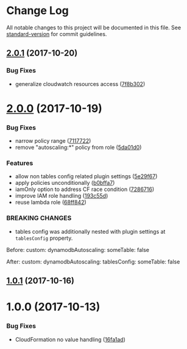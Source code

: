# Change Log

All notable changes to this project will be documented in this file. See [standard-version](https://github.com/conventional-changelog/standard-version) for commit guidelines.

<a name="2.0.1"></a>
## [2.0.1](https://github.com/medikoo/serverless-plugin-dynamodb-autoscaling/compare/v2.0.0...v2.0.1) (2017-10-20)


### Bug Fixes

* generalize cloudwatch resources access ([7f8b302](https://github.com/medikoo/serverless-plugin-dynamodb-autoscaling/commit/7f8b302))



<a name="2.0.0"></a>
# [2.0.0](https://github.com/medikoo/serverless-plugin-dynamodb-autoscaling/compare/v1.0.1...v2.0.0) (2017-10-19)


### Bug Fixes

* narrow policy range ([7117722](https://github.com/medikoo/serverless-plugin-dynamodb-autoscaling/commit/7117722))
* remove "autoscaling:*" policy from role ([5da01d0](https://github.com/medikoo/serverless-plugin-dynamodb-autoscaling/commit/5da01d0))


### Features

* allow non tables config related plugin settings ([5e29f67](https://github.com/medikoo/serverless-plugin-dynamodb-autoscaling/commit/5e29f67))
* apply policies unconditionally ([b0bffa7](https://github.com/medikoo/serverless-plugin-dynamodb-autoscaling/commit/b0bffa7))
* iamOnly option to address CF race condition ([7286716](https://github.com/medikoo/serverless-plugin-dynamodb-autoscaling/commit/7286716))
* improve IAM role handling ([193c55d](https://github.com/medikoo/serverless-plugin-dynamodb-autoscaling/commit/193c55d))
* reuse lambda role ([68ff842](https://github.com/medikoo/serverless-plugin-dynamodb-autoscaling/commit/68ff842))


### BREAKING CHANGES

* tables config was additionally nested with plugin settings at `tablesConfig` property.

Before:
custom:
  dynamodbAutoscaling:
    someTable: false

After:
custom:
  dynamodbAutoscaling:
    tablesConfig:
      someTable: false



<a name="1.0.1"></a>
## [1.0.1](https://github.com/medikoo/serverless-plugin-dynamodb-autoscaling/compare/v1.0.0...v1.0.1) (2017-10-16)



<a name="1.0.0"></a>
# 1.0.0 (2017-10-13)


### Bug Fixes

* CloudFormation no value handling ([16fa1ad](https://github.com/medikoo/serverless-plugin-dynamodb-autoscaling/commit/16fa1ad))
